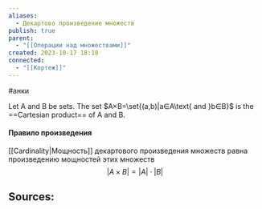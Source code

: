 ```yaml
---
aliases:
  - Декартово произведение множеств
publish: true
parent:
  - "[[Операции над множествами]]"
created: 2023-10-17 18:18
connected:
  - "[[Кортеж]]"
---
```

#анки

Let A and B be sets. The set $A×B=\set{(a,b)|a∈A\text{ and }b∈B}$ is the ==Cartesian product== of A and B.


#### Правило произведения
[[Cardinality|Мощность]] декартового произведения множеств равна произведению мощностей этих множеств
$$
|A \times B | = |A| \cdot |B|
$$



**Sources:**
- 
